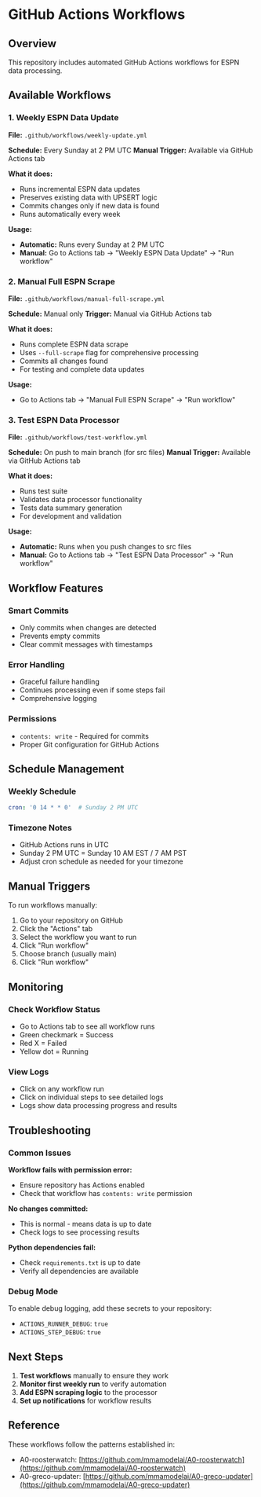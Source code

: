 # GitHub Actions Workflows

## Overview

This repository includes automated GitHub Actions workflows for ESPN data processing.

## Available Workflows

### 1. Weekly ESPN Data Update
**File:** `.github/workflows/weekly-update.yml`

**Schedule:** Every Sunday at 2 PM UTC
**Manual Trigger:** Available via GitHub Actions tab

**What it does:**
- Runs incremental ESPN data updates
- Preserves existing data with UPSERT logic
- Commits changes only if new data is found
- Runs automatically every week

**Usage:**
- **Automatic:** Runs every Sunday at 2 PM UTC
- **Manual:** Go to Actions tab → "Weekly ESPN Data Update" → "Run workflow"

### 2. Manual Full ESPN Scrape
**File:** `.github/workflows/manual-full-scrape.yml`

**Schedule:** Manual only
**Trigger:** Manual via GitHub Actions tab

**What it does:**
- Runs complete ESPN data scrape
- Uses `--full-scrape` flag for comprehensive processing
- Commits all changes found
- For testing and complete data updates

**Usage:**
- Go to Actions tab → "Manual Full ESPN Scrape" → "Run workflow"

### 3. Test ESPN Data Processor
**File:** `.github/workflows/test-workflow.yml`

**Schedule:** On push to main branch (for src files)
**Manual Trigger:** Available via GitHub Actions tab

**What it does:**
- Runs test suite
- Validates data processor functionality
- Tests data summary generation
- For development and validation

**Usage:**
- **Automatic:** Runs when you push changes to src files
- **Manual:** Go to Actions tab → "Test ESPN Data Processor" → "Run workflow"

## Workflow Features

### Smart Commits
- Only commits when changes are detected
- Prevents empty commits
- Clear commit messages with timestamps

### Error Handling
- Graceful failure handling
- Continues processing even if some steps fail
- Comprehensive logging

### Permissions
- `contents: write` - Required for commits
- Proper Git configuration for GitHub Actions

## Schedule Management

### Weekly Schedule
```yaml
cron: '0 14 * * 0'  # Sunday 2 PM UTC
```

### Timezone Notes
- GitHub Actions runs in UTC
- Sunday 2 PM UTC = Sunday 10 AM EST / 7 AM PST
- Adjust cron schedule as needed for your timezone

## Manual Triggers

To run workflows manually:

1. Go to your repository on GitHub
2. Click the "Actions" tab
3. Select the workflow you want to run
4. Click "Run workflow"
5. Choose branch (usually main)
6. Click "Run workflow"

## Monitoring

### Check Workflow Status
- Go to Actions tab to see all workflow runs
- Green checkmark = Success
- Red X = Failed
- Yellow dot = Running

### View Logs
- Click on any workflow run
- Click on individual steps to see detailed logs
- Logs show data processing progress and results

## Troubleshooting

### Common Issues

**Workflow fails with permission error:**
- Ensure repository has Actions enabled
- Check that workflow has `contents: write` permission

**No changes committed:**
- This is normal - means data is up to date
- Check logs to see processing results

**Python dependencies fail:**
- Check `requirements.txt` is up to date
- Verify all dependencies are available

### Debug Mode
To enable debug logging, add these secrets to your repository:
- `ACTIONS_RUNNER_DEBUG`: `true`
- `ACTIONS_STEP_DEBUG`: `true`

## Next Steps

1. **Test workflows** manually to ensure they work
2. **Monitor first weekly run** to verify automation
3. **Add ESPN scraping logic** to the processor
4. **Set up notifications** for workflow results

## Reference

These workflows follow the patterns established in:
- A0-roosterwatch: [https://github.com/mmamodelai/A0-roosterwatch](https://github.com/mmamodelai/A0-roosterwatch)
- A0-greco-updater: [https://github.com/mmamodelai/A0-greco-updater](https://github.com/mmamodelai/A0-greco-updater) 